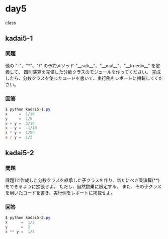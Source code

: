 # day5

class

## kadai5-1

### 問題

他の "-"、"*"、"/" の予約メソッド "\_\_sub\_\_"、"\_\_mul\_\_"、"\_\_truediv\_\_" を定義して、
四則演算を完備した分数クラスのモジュールを作ってください。
完成したら、分数クラスを使ったコードを書いて、実行例をレポートに掲載してください。

### 回答

```powershell
$ python kadai5-1.py
x     =  1/10
y     =  1/5
x + y =  3/10
x - y =  -1/10
x * y =  1/50
x / y =  1/2
```

## kadai5-2

### 問題

課題1で作成した分数クラスを継承した子クラスを作り、新たにべき乗演算(**)をできるように拡張せよ。
ただし、自然数乗に限定する。
また、その子クラスを用いたコードを書き、実行例をレポートに掲載せよ。

### 回答

```powershell
$ python kadai5-2.py
x      =  1/2
y      =  2
x ** y =  1/4
```
